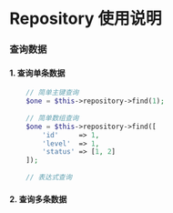 Repository 使用说明
==================

### 查询数据

#### 1. 查询单条数据

    
```php
    // 简单主键查询
    $one = $this->repository->find(1);
    
    // 简单数组查询
    $one = $this->repository->find([
        'id'     => 1,
        'level'  => 1,
        'status' => [1, 2]
    ]);
    
    // 表达式查询

```

#### 2. 查询多条数据

```angular2

```